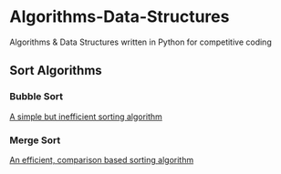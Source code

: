 # Algorithms-Data-Structures
Algorithms &amp; Data Structures written in Python for competitive coding

## Sort Algorithms
### Bubble Sort
[A simple but inefficient sorting algorithm](https://en.wikipedia.org/wiki/Bubble_sort)

### Merge Sort
[An efficient, comparison based sorting algorithm](https://en.wikipedia.org/wiki/Merge_sort)
